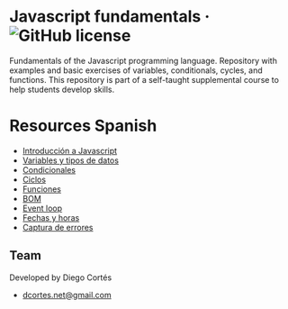 # Javascript fundamentals &middot; ![GitHub license](https://img.shields.io/badge/license-MIT-blue.svg)

Fundamentals of the Javascript programming language. Repository with examples and basic exercises of variables, conditionals, cycles, and functions. This repository is part of a self-taught supplemental course to help students develop skills.

# Resources Spanish

* [Introducción a Javascript](https://medium.com/@diego.coder/introducción-a-javascript-79bc942c288d)
* [Variables y tipos de datos](https://medium.com/@diego.coder/variables-y-tipos-de-datos-en-javascript-16543ef93145)
* [Condicionales](https://medium.com/@diego.coder/condicionales-en-javascript-if-if-else-y-switch-3f833b664bff)
* [Ciclos](https://medium.com/@diego.coder/ciclos-en-javascript-for-for-in-for-of-for-each-y-while-b02fec257dbe)
* [Funciones](https://medium.com/@diego.coder/funciones-en-javascript-arrow-iffe-callbacks-4b57df6b33de)
* [BOM](https://medium.com/@diego.coder/introducci%C3%B3n-a-los-objetos-del-navegador-bom-bfd01fbfda23)
* [Event loop](https://medium.com/@diego.coder/event-loop-y-su-relaci%C3%B3n-con-javascript-1e1276431189)
* [Fechas y horas](https://medium.com/@diego.coder/fechas-y-horas-en-javascript-objeto-date-46bc36ed3774)
* [Captura de errores](https://medium.com/@diego.coder/manejando-errores-en-javascript-c3c415b70575)

## Team

Developed by Diego Cortés

* dcortes.net@gmail.com